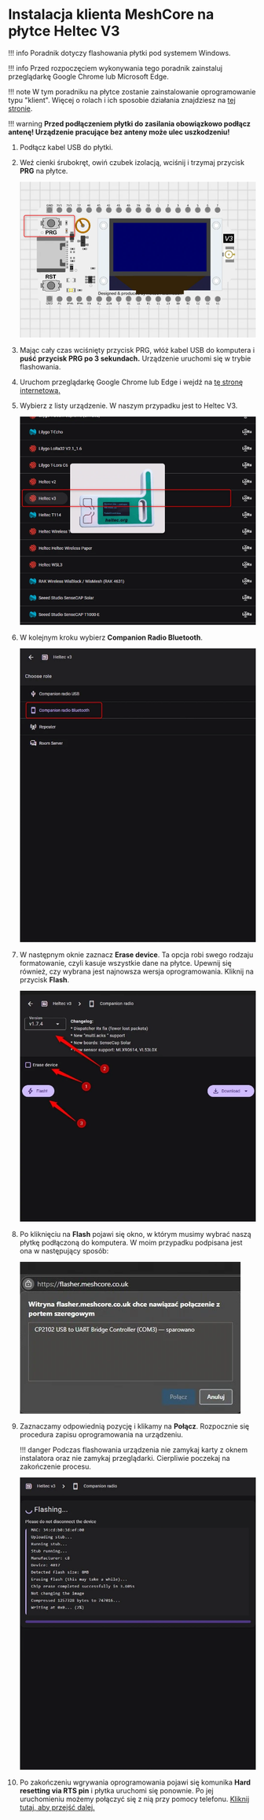 # Instalacja klienta MeshCore na płytce Heltec V3

!!! info
    Poradnik dotyczy flashowania płytki pod systemem Windows.

!!! info
    Przed rozpoczęciem wykonywania tego poradnik zainstaluj przeglądarkę Google Chrome lub Microsoft Edge.

!!! note
    W tym poradniku na płytce zostanie zainstalowanie oprogramowanie typu "klient". Więcej o rolach i ich sposobie działania znajdziesz na [tej stronie](/zaawansowane/role).

!!! warning
    **Przed podłączeniem płytki do zasilania obowiązkowo podłącz antenę! Urządzenie pracujące bez anteny może ulec uszkodzeniu!**

1. Podłącz kabel USB do płytki.

2. Weź cienki śrubokręt, owiń czubek izolacją, wciśnij i trzymaj przycisk **PRG** na płytce.

    ![](./img/flashowanieHeltecV3/1.webp)

3. Mając cały czas wciśnięty przycisk PRG, włóż kabel USB do komputera i **puść przycisk PRG po 3 sekundach.** Urządzenie uruchomi się w trybie flashowania.

4. Uruchom przeglądarkę Google Chrome lub Edge i wejdź na [tę stronę internetową.](https://flasher.meshcore.co.uk/)

5. Wybierz z listy urządzenie. W naszym przypadku jest to Heltec V3.

    ![](./img/flashowanieHeltecV3/2.webp)

6. W kolejnym kroku wybierz **Companion Radio Bluetooth**.

    ![](./img/flashowanieHeltecV3/3.webp)

7. W następnym oknie zaznacz **Erase device**. Ta opcja robi swego rodzaju formatowanie, czyli kasuje wszystkie dane na płytce. Upewnij się również, czy wybrana jest najnowsza wersja oprogramowania. Kliknij na przycisk **Flash**.

    ![](./img/flashowanieHeltecV3/4.webp)

8. Po kliknięciu na **Flash** pojawi się okno, w którym musimy wybrać naszą płytkę podłączoną do komputera. W moim przypadku podpisana jest ona w następujący sposób:

    ![](./img/flashowanieHeltecV3/6.webp)

9. Zaznaczamy odpowiednią pozycję i klikamy na **Połącz**. Rozpocznie się procedura zapisu oprogramowania na urządzeniu.

    !!! danger
        Podczas flashowania urządzenia nie zamykaj karty z oknem instalatora oraz nie zamykaj przeglądarki. Cierpliwie poczekaj na zakończenie procesu. 

    ![](./img/flashowanieHeltecV3/5.webp)

10. Po zakończeniu wgrywania oprogramowania pojawi się komunika **Hard resetting via RTS pin** i płytka uruchomi się ponownie. Po jej uruchomieniu możemy połączyć się z nią przy pomocy telefonu. [Kliknij tutaj, aby przejść dalej.](./konfiguracjaAndroid.md) 